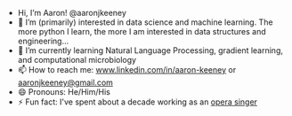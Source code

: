 -  Hi, I’m Aaron! @aaronjkeeney
- 👀 I’m (primarily) interested in data science and machine learning. The more python I learn, the more I am interested in data structures and engineering...
- 🌱 I’m currently learning Natural Language Processing, gradient learning, and computational microbiology
- 📫 How to reach me: www.linkedin.com/in/aaron-keeney or aaronjkeeney@gmail.com
- 😄 Pronouns: He/Him/His
- ⚡ Fun fact: I've spent about a decade working as an [opera singer](https://www.aaronjacobkeeney.com/)

<!---
aaronjkeeney/aaronjkeeney is a ✨ special ✨ repository because its `README.md` (this file) appears on your GitHub profile.
You can click the Preview link to take a look at your changes.
--->
